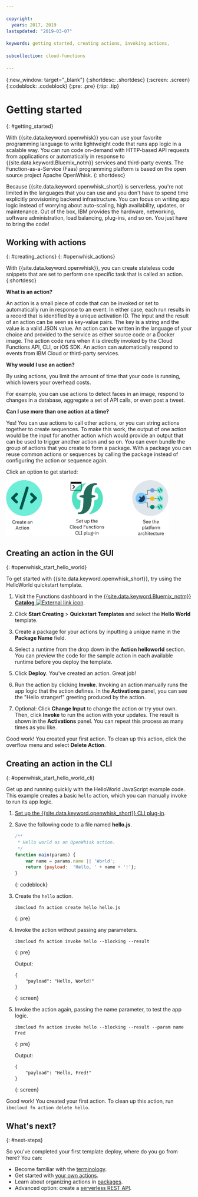 ```yaml
---

copyright:
  years: 2017, 2019
lastupdated: "2019-03-07"

keywords: getting started, creating actions, invoking actions, 

subcollection: cloud-functions

---
```


{:new_window: target="_blank"}
{:shortdesc: .shortdesc}
{:screen: .screen}
{:codeblock: .codeblock}
{:pre: .pre}
{:tip: .tip}

# Getting started
{: #getting_started}

With {{site.data.keyword.openwhisk}} you can use your favorite programming language to write lightweight code that runs app logic in a scalable way. You can run code on-demand with HTTP-based API requests from applications or automatically in response to {{site.data.keyword.Bluemix_notm}} services and third-party events. The Function-as-a-Service (Faas) programming platform is based on the open source project Apache OpenWhisk.
{: shortdesc}

Because {{site.data.keyword.openwhisk_short}} is serverless, you're not limited in the languages that you can use and you don't have to spend time explicitly provisioning backend infrastructure. You can focus on writing app logic instead of worrying about auto-scaling, high availability, updates, or maintenance. Out of the box, IBM provides the hardware, networking, software administration, load balancing, plug-ins, and so on. You just have to bring the code!

## Working with actions
{: #creating_actions}
{: #openwhisk_actions}

With {{site.data.keyword.openwhisk}}, you can create stateless code snippets that are set to perform one specific task that is called an action.
{:shortdesc}

**What is an action?**

An action is a small piece of code that can be invoked or set to automatically run in response to an event. In either case, each run results in a record that is identified by a unique activation ID. The input and the result of an action can be seen as key-value pairs. The key is a string and the value is a valid JSON value. An action can be written in the language of your choice and provided to the service as either source code or a Docker image. The action code runs when it is directly invoked by the Cloud Functions API, CLI, or iOS SDK. An action can automatically respond to events from IBM Cloud or third-party services.

**Why would I use an action?**

By using actions, you limit the amount of time that your code is running, which lowers your overhead costs.

For example, you can use actions to detect faces in an image, respond to changes in a database, aggregate a set of API calls, or even post a tweet.

**Can I use more than one action at a time?**

Yes! You can use actions to call other actions, or you can string actions together to create sequences. To make this work, the output of one action would be the input for another action which would provide an output that can be used to trigger another action and so on. You can even bundle the group of actions that you create to form a package. With a package you can reuse common actions or sequences by calling the package instead of configuring the action or sequence again.

Click an option to get started:

<img usemap="#home_map" border="0" class="image" id="image_ztx_crb_f1b" src="images/imagemap.png" width="440" alt="Click an icon to get started quickly with {{site.data.keyword.openwhisk_short}}." style="width:440px;" />
<map name="home_map" id="home_map">
<area href="/docs/openwhisk?topic=cloud-functions-index#openwhisk_start_hello_world" alt="Create an action" title="Create an action" shape="rect" coords="-7, -8, 108, 211" />
<area href="/docs/openwhisk?topic=cloud-functions-cloudfunctions_cli" alt="Set up the {{site.data.keyword.openwhisk_short}} CLI plug-in" title="Set up the {{site.data.keyword.openwhisk_short}} CLI plug-in" shape="rect" coords="155, -1, 289, 210" />
<area href="/docs/openwhisk?topic=cloud-functions-openwhisk_about" alt="See the platform architecture" title="See the platform architecture" shape="rect" coords="326, -10, 448, 218" />
</map>

## Creating an action in the GUI
{: #openwhisk_start_hello_world}

To get started with {{site.data.keyword.openwhisk_short}}, try using the HelloWorld quickstart template.

1.  Visit the Functions dashboard in the [{{site.data.keyword.Bluemix_notm}} **Catalog** ![External link icon](../icons/launch-glyph.svg "External link icon")](https://cloud.ibm.com/openwhisk).

2. Click **Start Creating** > **Quickstart Templates** and select the **Hello World** template.

3. Create a package for your actions by inputting a unique name in the **Package Name** field.

4. Select a runtime from the drop down in the **Action helloworld** section. You can preview the code for the sample action in each available runtime before you deploy the template.

5. Click **Deploy**. You've created an action. Great job!

6. Run the action by clicking **Invoke**. Invoking an action manually runs the app logic that the action defines. In the **Activations** panel, you can see the "Hello stranger!" greeting produced by the action.

7. Optional: Click **Change Input** to change the action or try your own. Then, click **Invoke** to run the action with your updates. The result is shown in the **Activations** panel. You can repeat this process as many times as you like.

Good work! You created your first action. To clean up this action, click the overflow menu and select **Delete Action**.

## Creating an action in the CLI
{: #openwhisk_start_hello_world_cli}

Get up and running quickly with the HelloWorld JavaScript example code. This example creates a basic `hello` action, which you can manually invoke to run its app logic.

1. [Set up the {{site.data.keyword.openwhisk_short}} CLI plug-in](/docs/openwhisk?topic=cloud-functions-cloudfunctions_cli).

2. Save the following code to a file named **hello.js**.

    ```javascript
    /**
     * Hello world as an OpenWhisk action.
     */
    function main(params) {
        var name = params.name || 'World';
        return {payload:  'Hello, ' + name + '!'};
    }
    ```
    {: codeblock}

3. Create the `hello` action.

    ```
    ibmcloud fn action create hello hello.js
    ```
    {: pre}

4. Invoke the action without passing any parameters.

    ```
    ibmcloud fn action invoke hello --blocking --result
    ```
    {: pre}  

    Output:
    ```
    {
        "payload": "Hello, World!"
    }
    ```
    {: screen}

5. Invoke the action again, passing the name parameter, to test the app logic.

    ```
    ibmcloud fn action invoke hello --blocking --result --param name Fred
    ```
    {: pre}  

    Output:
    ```
    {
        "payload": "Hello, Fred!"
    }
    ```
    {: screen}

Good work! You created your first action. To clean up this action, run `ibmcloud fn action delete hello`.

## What's next?
{: #next-steps}

So you've completed your first template deploy, where do you go from here? You can:

* Become familiar with the [terminology](/docs/openwhisk?topic=cloud-functions-openwhisk_about#technology).
* Get started with [your own actions](/docs/openwhisk?topic=cloud-functions-openwhisk_actions).
* Learn about organizing actions in [packages](/docs/openwhisk?topic=cloud-functions-openwhisk_packages).
* Advanced option: create a [serverless REST API](/docs/openwhisk?topic=cloud-functions-openwhisk_apigateway).
